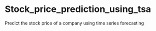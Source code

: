 # Stock_price_prediction_using_tsa
Predict the stock price of a company using time series forecasting
